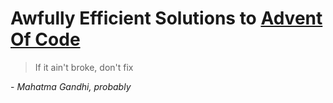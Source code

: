 # Awfully Efficient Solutions to [Advent Of Code](https://adventofcode.com/2022)
> If it ain't broke, don't fix

 \- *Mahatma Gandhi, probably*
